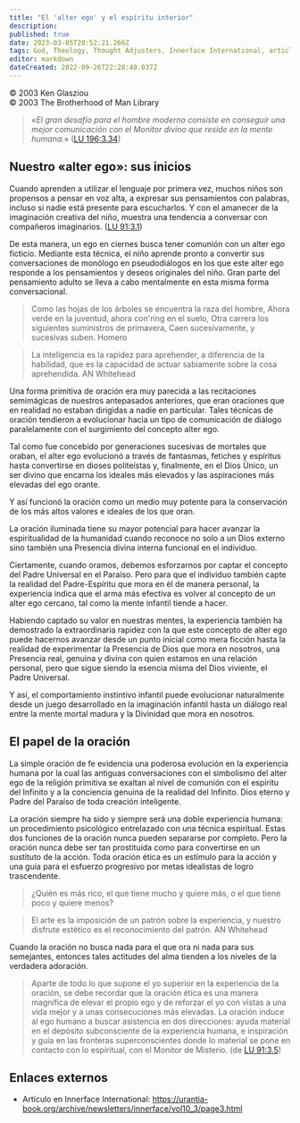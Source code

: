 ```yaml
---
title: "El 'alter ego' y el espíritu interior"
description: 
published: true
date: 2023-03-05T20:52:21.266Z
tags: God, Theology, Thought Adjusters, Innerface International, article
editor: markdown
dateCreated: 2022-09-26T22:28:40.037Z
---
```


<p class="v-card v-sheet theme--light grey lighten-3 px-2">© 2003 Ken Glasziou<br>© 2003 The Brotherhood of Man Library</p>

> «_El gran desafío para el hombre moderno consiste en conseguir una mejor comunicación con el Monitor divino que reside en la mente humana._» ([LU 196:3.34](/es/The_Urantia_Book/196#p3_34))

## Nuestro «alter ego»: sus inicios

Cuando aprenden a utilizar el lenguaje por primera vez, muchos niños son propensos a pensar en voz alta, a expresar sus pensamientos con palabras, incluso si nadie está presente para escucharlos. Y con el amanecer de la imaginación creativa del niño, muestra una tendencia a conversar con compañeros imaginarios. ([LU 91:3.1](/es/The_Urantia_Book/91#p3_1))

De esta manera, un ego en ciernes busca tener comunión con un alter ego ficticio. Mediante esta técnica, el niño aprende pronto a convertir sus conversaciones de monólogo en pseudodiálogos en los que este alter ego responde a los pensamientos y deseos originales del niño. Gran parte del pensamiento adulto se lleva a cabo mentalmente en esta misma forma conversacional.

> Como las hojas de los árboles se encuentra la raza del hombre,
> Ahora verde en la juventud, ahora con'ring en el suelo,
> Otra carrera los siguientes suministros de primavera,
> Caen sucesivamente, y sucesivas suben.
> Homero

> La inteligencia es la rapidez para aprehender, a diferencia de la habilidad, que es la capacidad de actuar sabiamente sobre la cosa aprehendida.
> AN Whitehead

Una forma primitiva de oración era muy parecida a las recitaciones semimágicas de nuestros antepasados ​​anteriores, que eran oraciones que en realidad no estaban dirigidas a nadie en particular. Tales técnicas de oración tendieron a evolucionar hacia un tipo de comunicación de diálogo paralelamente con el surgimiento del concepto alter ego.

Tal como fue concebido por generaciones sucesivas de mortales que oraban, el alter ego evolucionó a través de fantasmas, fetiches y espíritus hasta convertirse en dioses politeístas y, finalmente, en el Dios Único, un ser divino que encarna los ideales más elevados y las aspiraciones más elevadas del ego orante.

Y así funcionó la oración como un medio muy potente para la conservación de los más altos valores e ideales de los que oran.

La oración iluminada tiene su mayor potencial para hacer avanzar la espiritualidad de la humanidad cuando reconoce no solo a un Dios externo sino también una Presencia divina interna funcional en el individuo.

Ciertamente, cuando oramos, debemos esforzarnos por captar el concepto del Padre Universal en el Paraíso. Pero para que el individuo también capte la realidad del Padre-Espíritu que mora en él de manera personal, la experiencia indica que el arma más efectiva es volver al concepto de un alter ego cercano, tal como la mente infantil tiende a hacer.

Habiendo captado su valor en nuestras mentes, la experiencia también ha demostrado la extraordinaria rapidez con la que este concepto de alter ego puede hacernos avanzar desde un punto inicial como mera ficción hasta la realidad de experimentar la Presencia de Dios que mora en nosotros, una Presencia real, genuina y divina con quien estamos en una relación personal, pero que sigue siendo la esencia misma del Dios viviente, el Padre Universal.

Y así, el comportamiento instintivo infantil puede evolucionar naturalmente desde un juego desarrollado en la imaginación infantil hasta un diálogo real entre la mente mortal madura y la Divinidad que mora en nosotros.

## El papel de la oración

La simple oración de fe evidencia una poderosa evolución en la experiencia humana por la cual las antiguas conversaciones con el simbolismo del alter ego de la religión primitiva se exaltan al nivel de comunión con el espíritu del Infinito y a la conciencia genuina de la realidad del Infinito. Dios eterno y Padre del Paraíso de toda creación inteligente.

La oración siempre ha sido y siempre será una doble experiencia humana: un procedimiento psicológico entrelazado con una técnica espiritual. Estas dos funciones de la oración nunca pueden separarse por completo. Pero la oración nunca debe ser tan prostituida como para convertirse en un sustituto de la acción. Toda oración ética es un estímulo para la acción y una guía para el esfuerzo progresivo por metas idealistas de logro trascendente.

> ¿Quién es más rico, el que tiene mucho y quiere más, o el que tiene poco y quiere menos?

> El arte es la imposición de un patrón sobre la experiencia, y nuestro disfrute estético es el reconocimiento del patrón.
> AN Whitehead

Cuando la oración no busca nada para el que ora ni nada para sus semejantes, entonces tales actitudes del alma tienden a los niveles de la verdadera adoración.

> Aparte de todo lo que supone el yo superior en la experiencia de la oración, se debe recordar que la oración ética es una manera magnífica de elevar el propio ego y de reforzar el yo con vistas a una vida mejor y a unas consecuciones más elevadas. La oración induce al ego humano a buscar asistencia en dos direcciones: ayuda material en el depósito subconsciente de la experiencia humana, e inspiración y guía en las fronteras superconscientes donde lo material se pone en contacto con lo espiritual, con el Monitor de Misterio. (de [LU 91:3.5](/es/The_Urantia_Book/91#p3_5))

## Enlaces externos

- Artículo en Innerface International: https://urantia-book.org/archive/newsletters/innerface/vol10_3/page3.html

